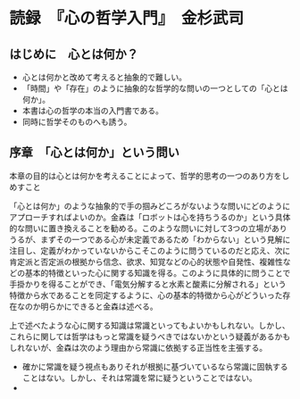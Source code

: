 # 読録　『心の哲学入門』　金杉武司



## はじめに　心とは何か？

- 心とは何かと改めて考えると抽象的で難しい。
- 「時間」や「存在」のように抽象的な哲学的な問いの一つとしての「心とは何か」。
- 本書は心の哲学の本当の入門書である。
- 同時に哲学そのものへも誘う。

## 序章　「心とは何か」という問い

本章の目的は心とは何かを考えることによって、哲学的思考の一つのあり方をしめすこと



「心とは何か」のような抽象的で手の掴みどころがないような問いにどのようにアプローチすればよいのか。金森は「ロボットは心を持ちうるのか」という具体的な問いに置き換えることを勧める。このような問いに対して3つの立場がありうるが、まずその一つである心が未定義であるため「わからない」という見解に注目し、定義がわかっていないからこそこのように問うているのだと応え、次に肯定派と否定派の根拠から信念、欲求、知覚などの心的状態や自発性、複雑性などの基本的特徴といった心に関する知識を得る。このように具体的に問うことで手掛かりを得ることができ、「電気分解すると水素と酸素に分解される」という特徴から水であることを同定するように、心の基本的特徴から心がどういった存在なのか明らかにできると金森は述べる。



上で述べたような心に関する知識は常識といってもよいかもしれない。しかし、これらに関しては哲学はもっと常識を疑うべきではないかという疑義があるかもしれないが、金森は次のよう理由から常識に依拠する正当性を主張する。

- 確かに常識を疑う視点もありそれが根拠に基づいているなら常識に固執することはない。しかし、それは常識を常に疑うということではない。
- 









